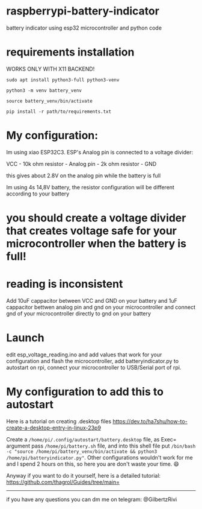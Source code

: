 # raspberrypi-battery-indicator
battery indicator using esp32 microcontroller and python code

# requirements installation
WORKS ONLY WITH X11 BACKEND!

```sudo apt install python3-full python3-venv``` 

```python3 -m venv battery_venv```

```source battery_venv/bin/activate```

```pip install -r path/to/requirements.txt```

# My configuration:
Im using xiao ESP32C3. 
ESP's Analog pin is connected to a voltage divider:

VCC - 10k ohm resistor - Analog pin - 2k ohm resistor - GND

this gives about 2.8V on the analog pin while the battery is full

Im using 4s 14,8V battery, the resistor configuration will be different according to your battery
# you should create a voltage divider that creates voltage safe for your microcontroller when the battery is full!

# reading is inconsistent
Add 10uF cappacitor between VCC and GND on your battery and 1uF cappacitor bettwen analog pin and gnd on your microcontroller and connect gnd of your microcontroller directly to gnd on your battery

# Launch 
edit esp_voltage_reading.ino and add values that work for your configuration and flash the microcontroller, add batteryindicator.py to autostart on rpi, connect your microcontroller to USB/Serial port of rpi.

# My configuration to add this to autostart
Here is a tutorial on creating .desktop files https://dev.to/ha7shu/how-to-create-a-desktop-entry-in-linux-23p9

Create a ```/home/pi/.config/autostart/battery.desktop``` file, as Exec= argument pass ```/home/pi/battery.sh``` file, and into this shell file put ```/bin/bash -c "source /home/pi/battery_venv/bin/activate && python3 /home/pi/batteryindicator.py"```. Other configurations wouldn't work for me and I spend 2 hours on this, so here you are don't waste your time. 😄

Anyway if you want to do it yourself, here is a detailed tutorial: https://github.com/thagrol/Guides/tree/main=

----------------------------------

if you have any questions you can dm me on telegram: @GilbertzRivi
